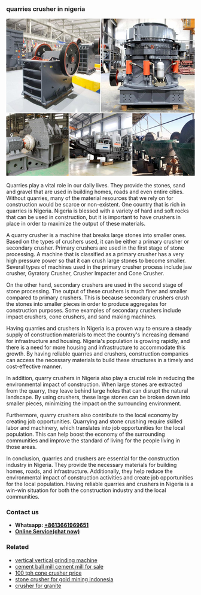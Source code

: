 <h3>quarries crusher in nigeria</h3><img src='1708587224.jpg' alt=''><p>Quarries play a vital role in our daily lives. They provide the stones, sand and gravel that are used in building homes, roads and even entire cities. Without quarries, many of the material resources that we rely on for construction would be scarce or non-existent. One country that is rich in quarries is Nigeria. Nigeria is blessed with a variety of hard and soft rocks that can be used in construction, but it is important to have crushers in place in order to maximize the output of these materials.</p><p>A quarry crusher is a machine that breaks large stones into smaller ones. Based on the types of crushers used, it can be either a primary crusher or secondary crusher. Primary crushers are used in the first stage of stone processing. A machine that is classified as a primary crusher has a very high pressure power so that it can crush large stones to become smaller. Several types of machines used in the primary crusher process include jaw crusher, Gyratory Crusher, Crusher Impacter and Cone Crusher.</p><p>On the other hand, secondary crushers are used in the second stage of stone processing. The output of these crushers is much finer and smaller compared to primary crushers. This is because secondary crushers crush the stones into smaller pieces in order to produce aggregates for construction purposes. Some examples of secondary crushers include impact crushers, cone crushers, and sand making machines.</p><p>Having quarries and crushers in Nigeria is a proven way to ensure a steady supply of construction materials to meet the country's increasing demand for infrastructure and housing. Nigeria's population is growing rapidly, and there is a need for more housing and infrastructure to accommodate this growth. By having reliable quarries and crushers, construction companies can access the necessary materials to build these structures in a timely and cost-effective manner.</p><p>In addition, quarry crushers in Nigeria also play a crucial role in reducing the environmental impact of construction. When large stones are extracted from the quarry, they leave behind large holes that can disrupt the natural landscape. By using crushers, these large stones can be broken down into smaller pieces, minimizing the impact on the surrounding environment.</p><p>Furthermore, quarry crushers also contribute to the local economy by creating job opportunities. Quarrying and stone crushing require skilled labor and machinery, which translates into job opportunities for the local population. This can help boost the economy of the surrounding communities and improve the standard of living for the people living in those areas.</p><p>In conclusion, quarries and crushers are essential for the construction industry in Nigeria. They provide the necessary materials for building homes, roads, and infrastructure. Additionally, they help reduce the environmental impact of construction activities and create job opportunities for the local population. Having reliable quarries and crushers in Nigeria is a win-win situation for both the construction industry and the local communities.</p><h3>Contact us</h3><ul><li><strong>Whatsapp:&nbsp;<a href="https://wa.me/8613661969651">+8613661969651</a></strong></li><li><a href="https://swt.shibang-china.com/?git&amp;zhl&amp;quarries crusher in nigeria"><strong>Online Service(chat now)</strong></a></li></ul><h3>Related</h3><ul><li><a href='vertical vertical grinding machine.md'>vertical vertical grinding machine</a></li><li><a href='cement ball mill cement mill for sale.md'>cement ball mill cement mill for sale</a></li><li><a href='100 tph cone crusher price.md'>100 tph cone crusher price</a></li><li><a href='stone crusher for gold mining indonesia.md'>stone crusher for gold mining indonesia</a></li><li><a href='crusher for granite.md'>crusher for granite</a></li></ul>